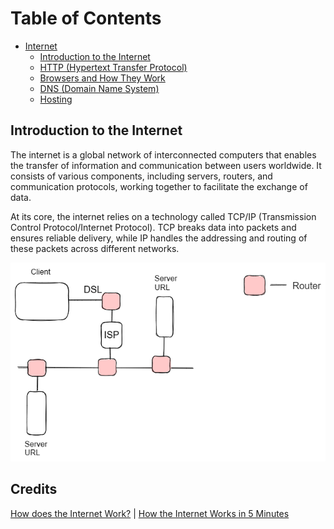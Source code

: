 # Table of Contents

- [Internet](#internet)
    - [Introduction to the Internet](#intro)
    - [HTTP (Hypertext Transfer Protocol)](#http)
    - [Browsers and How They Work](#browser)
    - [DNS (Domain Name System)](#dns)
    - [Hosting](#hosting)

## Introduction to the Internet

The internet is a global network of interconnected computers that enables the transfer of information and communication between users worldwide. It consists of various components, including servers, routers, and communication protocols, working together to facilitate the exchange of data.

At its core, the internet relies on a technology called TCP/IP (Transmission Control Protocol/Internet Protocol). TCP breaks data into packets and ensures reliable delivery, while IP handles the addressing and routing of these packets across different networks.

![Example of Internet](./images/internet.png)

## Credits

[How does the Internet Work?](https://cs.fyi/guide/how-does-internet-work) |
[How the Internet Works in 5 Minutes](https://www.youtube.com/watch?v=7_LPdttKXPc)

